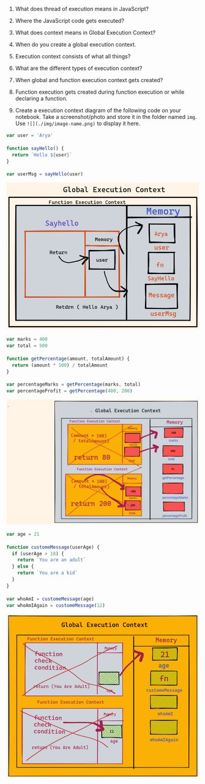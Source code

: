 1. What does thread of execution means in JavaScript?

2. Where the JavaScript code gets executed?

3. What does context means in Global Execution Context?

4. When do you create a global execution context.

5. Execution context consists of what all things?

6. What are the different types of execution context?

7. When global and function execution context gets created?

8. Function execution gets created during function execution or while declaring a function.

9) Create a execution context diagram of the following code on your notebook. Take a screenshot/photo and store it in the folder named `img`. Use `![](./img/image-name.png)` to display it here.

```js
var user = 'Arya'

function sayHello() {
  return `Hello ${user}`
}

var userMsg = sayHello(user)
```

<!-- Put your image here -->

![](./image/image1.png)

```js
var marks = 400
var total = 500

function getPercentage(amount, totalAmount) {
  return (amount * 100) / totalAmount
}

var percentageMarks = getPercentage(marks, total)
var percentageProfit = getPercentage(400, 200)
```

<!-- Put your image here -->

![](./image/image2.png)


```js
var age = 21

function customeMessage(userAge) {
  if (userAge > 18) {
    return `You are an adult`
  } else {
    return `You are a kid`
  }
}

var whoAmI = customeMessage(age)
var whoAmIAgain = customeMessage(12)
```

<!-- Put your image here -->

![](./image/image3.png)

